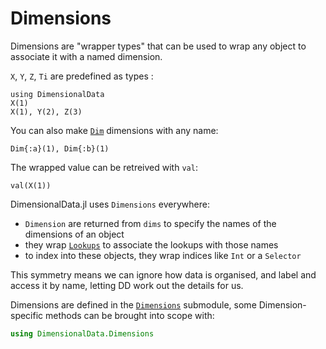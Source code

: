 # Dimensions

Dimensions are "wrapper types" that can be used to wrap any
object to associate it with a named dimension.

`X`, `Y`, `Z`, `Ti` are predefined as types :

```@ansi dimensions
using DimensionalData
X(1)
X(1), Y(2), Z(3)
```

You can also make [`Dim`](@ref) dimensions with any name:

```@ansi dimensions
Dim{:a}(1), Dim{:b}(1)
```

The wrapped value can be retreived with `val`:

```@ansi dimensions
val(X(1))
```

DimensionalData.jl uses `Dimensions` everywhere:

- `Dimension` are returned from `dims` to specify the names of the dimensions of an object
- they wrap [`Lookups`](@ref) to associate the lookups with those names
- to index into these objects, they wrap indices like `Int` or a `Selector`

This symmetry means we can ignore how data is organised,
and label and access it by name, letting DD work out the details for us.

Dimensions are defined in the [`Dimensions`](@ref) submodule, some
Dimension-specific methods can be brought into scope with:

```julia
using DimensionalData.Dimensions
```
